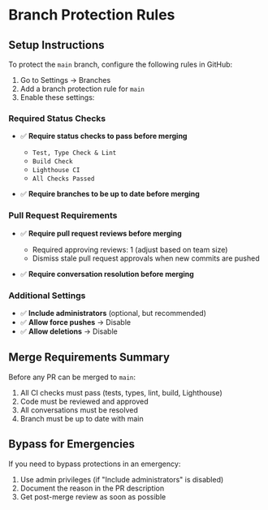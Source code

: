 # Branch Protection Rules

## Setup Instructions

To protect the `main` branch, configure the following rules in GitHub:

1. Go to Settings → Branches
2. Add a branch protection rule for `main`
3. Enable these settings:

### Required Status Checks
- ✅ **Require status checks to pass before merging**
  - `Test, Type Check & Lint`
  - `Build Check`
  - `Lighthouse CI`
  - `All Checks Passed`

- ✅ **Require branches to be up to date before merging**

### Pull Request Requirements
- ✅ **Require pull request reviews before merging**
  - Required approving reviews: 1 (adjust based on team size)
  - Dismiss stale pull request approvals when new commits are pushed

- ✅ **Require conversation resolution before merging**

### Additional Settings
- ✅ **Include administrators** (optional, but recommended)
- ✅ **Allow force pushes** → Disable
- ✅ **Allow deletions** → Disable

## Merge Requirements Summary

Before any PR can be merged to `main`:
1. All CI checks must pass (tests, types, lint, build, Lighthouse)
2. Code must be reviewed and approved
3. All conversations must be resolved
4. Branch must be up to date with main

## Bypass for Emergencies

If you need to bypass protections in an emergency:
1. Use admin privileges (if "Include administrators" is disabled)
2. Document the reason in the PR description
3. Get post-merge review as soon as possible